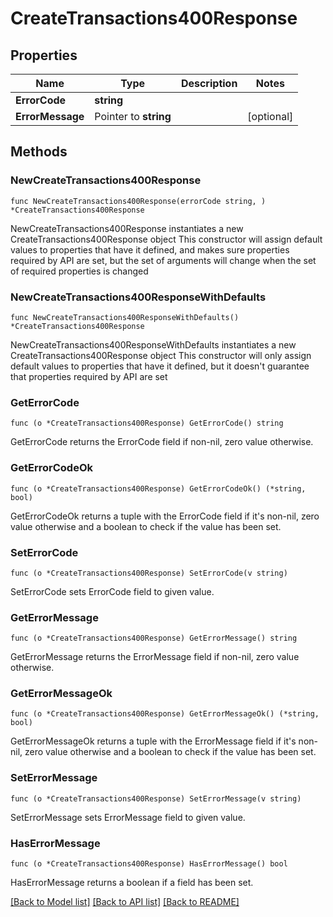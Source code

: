 # CreateTransactions400Response

## Properties

Name | Type | Description | Notes
------------ | ------------- | ------------- | -------------
**ErrorCode** | **string** |  | 
**ErrorMessage** | Pointer to **string** |  | [optional] 

## Methods

### NewCreateTransactions400Response

`func NewCreateTransactions400Response(errorCode string, ) *CreateTransactions400Response`

NewCreateTransactions400Response instantiates a new CreateTransactions400Response object
This constructor will assign default values to properties that have it defined,
and makes sure properties required by API are set, but the set of arguments
will change when the set of required properties is changed

### NewCreateTransactions400ResponseWithDefaults

`func NewCreateTransactions400ResponseWithDefaults() *CreateTransactions400Response`

NewCreateTransactions400ResponseWithDefaults instantiates a new CreateTransactions400Response object
This constructor will only assign default values to properties that have it defined,
but it doesn't guarantee that properties required by API are set

### GetErrorCode

`func (o *CreateTransactions400Response) GetErrorCode() string`

GetErrorCode returns the ErrorCode field if non-nil, zero value otherwise.

### GetErrorCodeOk

`func (o *CreateTransactions400Response) GetErrorCodeOk() (*string, bool)`

GetErrorCodeOk returns a tuple with the ErrorCode field if it's non-nil, zero value otherwise
and a boolean to check if the value has been set.

### SetErrorCode

`func (o *CreateTransactions400Response) SetErrorCode(v string)`

SetErrorCode sets ErrorCode field to given value.


### GetErrorMessage

`func (o *CreateTransactions400Response) GetErrorMessage() string`

GetErrorMessage returns the ErrorMessage field if non-nil, zero value otherwise.

### GetErrorMessageOk

`func (o *CreateTransactions400Response) GetErrorMessageOk() (*string, bool)`

GetErrorMessageOk returns a tuple with the ErrorMessage field if it's non-nil, zero value otherwise
and a boolean to check if the value has been set.

### SetErrorMessage

`func (o *CreateTransactions400Response) SetErrorMessage(v string)`

SetErrorMessage sets ErrorMessage field to given value.

### HasErrorMessage

`func (o *CreateTransactions400Response) HasErrorMessage() bool`

HasErrorMessage returns a boolean if a field has been set.


[[Back to Model list]](../README.md#documentation-for-models) [[Back to API list]](../README.md#documentation-for-api-endpoints) [[Back to README]](../README.md)


